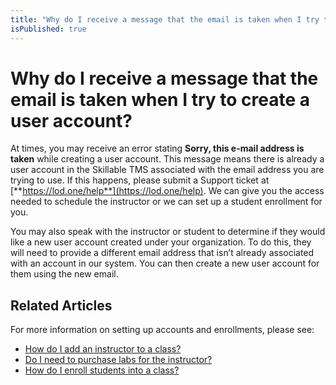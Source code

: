 ```yaml
---
title: "Why do I receive a message that the email is taken when I try to create a user account?"
isPublished: true
---
```


# Why do I receive a message that the email is taken when I try to create a user account?

At times, you may receive an error stating **Sorry, this e-mail address is taken** while creating a user account. This message means there is already a user account in the Skillable TMS associated with the email address you are trying to use. If this happens, please submit a Support ticket at [**https://lod.one/help**](https://lod.one/help). We can give you the access needed to schedule the instructor or we can set up a student enrollment for you.

You may also speak with the instructor or student to determine if they would like a new user account created under your organization. To do this, they will need to provide a different email address that isn’t already associated with an account in our system. You can then create a new user account for them using the new email. 

## Related Articles
For more information on setting up accounts and enrollments, please see:

- [How do I add an instructor to a class?](../fulfilling-marketplace-order/add-instructor-to-class.md)
- [Do I need to purchase labs for the instructor?](../faq-for-arvato-marketplace/purchase-labs-for-instructor.md)
- [How do I enroll students into a class?](../fulfilling-marketplace-order/enroll-students-in-class.md)
